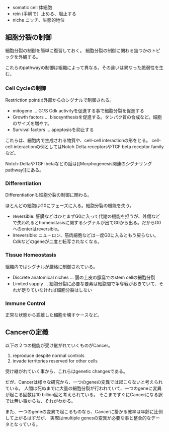 - somatic cell 体細胞
- rein (手綱で）止める、阻止する
- niche ニッチ、生態的地位

## 細胞分裂の制御

細胞分裂の制御を簡単に復習しておく。
細胞分裂の制御に関わる幾つかのトピックを外観する。

これらのpathwayの制御は組織によって異なる。その違いは異なった脆弱性を生む。

### Cell Cycleの制御

Restriction pointは外部からのシグナルで制御される。

- mitogene ... G1/S Cdk activityを促進する事で細胞分裂を促進する
- Growth factors ... bisosynthesisを促進する。タンパク質の合成など。細胞のサイズを増やす。
- Survival factors ... apoptosisを抑止する

これらは、細胞内で生成される物質や、cell-cell interactionの形をとる。
cell-cell interactionの例としてはNotch Delta receptorsやTGF beta receptor familyなど。

Notch-DeltaやTGF-betaなどの話は[[Morphogenesis関連のシグナリングpathway]]にある。

### Differentiation

Differentiationも細胞分裂の制御に関わる。

ほとんどの細胞はG0にフェーズに入る。細胞分裂の機能を失う。

- reversible: 肝臓などはひとまずG0に入って代謝の機能を担うが、外傷などで失われるとhomeostasisに関するシグナルが出てG0から出る。だからG0へのenterはreversible。
- irreversible: ニューロン、筋肉細胞などは一度G0に入るともう戻らない。Cdkなどのgeneが二度と転写されなくなる。

### Tissue Homeostasis

組織内ではシグナルが厳格に制御されている。

- Discrete anatomical niches ... 腸の上皮の腺窩でのstem cellの細胞分裂
- Limited supply ... 細胞分裂に必要な要素は細胞間で争奪戦がおきていて、それが足りていなければ細胞分裂はしない

### Immune Control

正常な状態から乖離した細胞を壊すケースなど。

## Cancerの定義

以下の２つの機能が受け継がれていくものがCancer。

1. reproduce despite normal controls
2. invade territories reserved for other cells

受け継がれていく事から、これらはgenetic changesである。

だが、Cancerは様々な研究から、一つのgeneの変異では起こらないと考えられている。
人間は死ぬまでに大量の細胞分裂が行われていて、一つのgeneに変異が起こる回数は10 billion回と考えられている。
そこまですぐにCancerになる訳では無い事からも、それがわかる。

また、一つのgeneの変異で起こるものなら、Cancerに掛かる確率は年齢に比例して上がるはずだが、
実際はmultiple genesの変異が必要な事と整合的なデータとなっている。